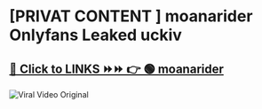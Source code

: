 
 # [PRIVAT CONTENT ] moanarider Onlyfans Leaked uckiv

## <h2><a href="https://clipsfans.com/moanarider&ref=git">🔗 Click to LINKS ⏩⏩ 👉 🟢 moanarider </a></h2>

<a href="https://clipsfans.com/moanarider&ref=git" rel="nofollow" data-target="animated-image.originalLink"><img src="https://i.ibb.co.com/xMMVF88/686577567.gif" alt="Viral Video Original" style="max-width: 100%; display: inline-block;" data-target="animated-image.originalImage"></a>

